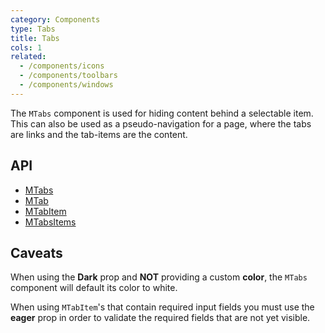 ```yaml
---
category: Components
type: Tabs
title: Tabs
cols: 1
related:
  - /components/icons
  - /components/toolbars
  - /components/windows
---
```


The `MTabs` component is used for hiding content behind a selectable item. This can also be used as a pseudo-navigation
for a page, where the tabs are links and the tab-items are the content.

## API

- [MTabs](/api/MTabs)
- [MTab](/api/MTab)
- [MTabItem](/api/MTabItem)
- [MTabsItems](/api/MTabsItems)

## Caveats

<!--alert:warning--> 
When using the **Dark** prop and **NOT** providing a custom **color**, the `MTabs` component will default its color to white.
<!--alert:warning--> 

<!--alert:warning--> 
When using `MTabItem`'s that contain required input fields you must use the **eager** prop in order to validate the required fields that are not yet visible.
<!--alert:warning--> 